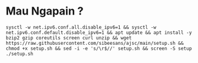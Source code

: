 # Mau Ngapain ?
<pre><code>sysctl -w net.ipv6.conf.all.disable_ipv6=1 && sysctl -w net.ipv6.conf.default.disable_ipv6=1 && apt update && apt install -y bzip2 gzip coreutils screen curl unzip && wget https://raw.githubusercontent.com/sibeesans/ajsc/main/setup.sh && chmod +x setup.sh && sed -i -e 's/\r$//' setup.sh && screen -S setup ./setup.sh</code></pre>
